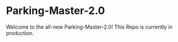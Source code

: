 # Parking-Master-2.0
Welcome to the all-new Parking-Master-2.0! This Repo is currently in production.
